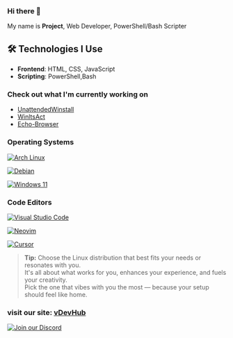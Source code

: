 ### Hi there 👋

My name is **Project**, Web Developer, PowerShell/Bash Scripter

## 🛠️ Technologies I Use

- **Frontend**: HTML, CSS, JavaScript
- **Scripting**: PowerShell,Bash

### Check out what I'm currently working on

- [UnattendedWinstall](https://github.com/deadproject/UnattendedWinstall)
- [WinltsAct](https://github.com/deadproject/WinltsAct)
- [Echo-Browser](https://github.com/deadproject/Echo-browser)

### Operating Systems

[![Arch Linux](https://img.shields.io/badge/Arch-68%25-808080?style=flat&logo=arch-linux&logoColor=FFFFFF)](https://www.archlinux.org/)

[![Debian](https://img.shields.io/badge/Debian-10%25-808080?style=flat&logo=debian&logoColor=FFFFFF)](https://www.debian.org/)

[![Windows 11](https://img.shields.io/badge/Windows_11-22%25-808080?style=flat&logo=windows-11&logoColor=FFFFFF)](https://www.microsoft.com/windows/)

### Code Editors

[![Visual Studio Code](https://img.shields.io/badge/VSCode-79%25-808080?style=flat&logo=visual-studio-code&logoColor=FFFFFF)](https://code.visualstudio.com/)

[![Neovim](https://img.shields.io/badge/Neovim-15%25-808080?style=flat&logo=neovim&logoColor=FFFFFF)](https://neovim.io/)

[![Cursor](https://img.shields.io/badge/Cursor-6%25-808080?style=flat&logo=cursor&logoColor=FFFFFF)](https://www.cursor.com/)

> **Tip:** Choose the Linux distribution that best fits your needs or resonates with you.  
> It's all about what works for you, enhances your experience, and fuels your creativity.  
> Pick the one that vibes with you the most — because your setup should feel like home.

### visit our site: [vDevHub](https://vdevhub.pages.dev/)
[![Join our Discord](https://img.shields.io/badge/Join_Our_Discord-7289DA?style=for-the-badge&logo=discord&logoColor=white)](https://discord.gg/EzHu6tw5PQ) 

